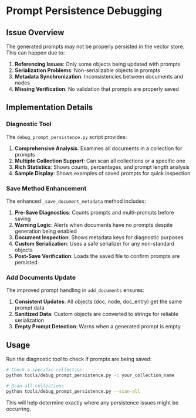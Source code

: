 # Prompt Persistence Debugging

## Issue Overview

The generated prompts may not be properly persisted in the vector store. This can happen due to:

1. **Referencing Issues**: Only some objects being updated with prompts
2. **Serialization Problems**: Non-serializable objects in prompts
3. **Metadata Synchronization**: Inconsistencies between documents and nodes
4. **Missing Verification**: No validation that prompts are properly saved

## Implementation Details

### Diagnostic Tool

The `debug_prompt_persistence.py` script provides:

1. **Comprehensive Analysis**: Examines all documents in a collection for prompts
2. **Multiple Collection Support**: Can scan all collections or a specific one
3. **Rich Statistics**: Shows counts, percentages, and prompt length analysis
4. **Sample Display**: Shows examples of saved prompts for quick inspection

### Save Method Enhancement

The enhanced `_save_document_metadata` method includes:

1. **Pre-Save Diagnostics**: Counts prompts and multi-prompts before saving
2. **Warning Logic**: Alerts when documents have no prompts despite generation being enabled
3. **Document Inspection**: Shows metadata keys for diagnostic purposes
4. **Custom Serialization**: Uses a safe serializer for any non-standard objects
5. **Post-Save Verification**: Loads the saved file to confirm prompts are persisted

### Add Documents Update

The improved prompt handling in `add_documents` ensures:

1. **Consistent Updates**: All objects (doc, node, doc_entry) get the same prompt data
2. **Sanitized Data**: Custom objects are converted to strings for reliable serialization
3. **Empty Prompt Detection**: Warns when a generated prompt is empty

## Usage

Run the diagnostic tool to check if prompts are being saved:

```bash
# Check a specific collection
python tools/debug_prompt_persistence.py -c your_collection_name

# Scan all collections
python tools/debug_prompt_persistence.py --scan-all
```

This will help determine exactly where any persistence issues might be occurring.
